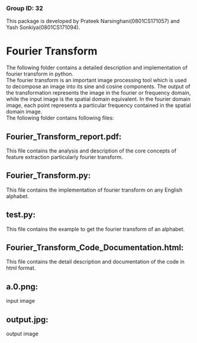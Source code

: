### Group ID: 32
This package is developed by Prateek Narsinghani(0801CS171057) and Yash Sonkiya(0801CS171094).
# Fourier Transform

The following folder contains a detailed description and implementation of fourier transform in python.  
The fourier transform is an important image processing tool which is used to decompose an image into its sine and cosine components. The output of the transformation represents the image in the fourier or frequency domain, while the input image is the spatial domain equivalent. In the fourier domain image, each point represents a particular frequency contained in the spatial domain image.  
The following folder contains following files:
## Fourier_Transform_report.pdf:
This file contains the analysis and description of the core concepts of feature extraction particularly fourier transform.
## Fourier_Transform.py:
This file contains the implementation of fourier transform on any English alphabet. 
## test.py:
This file contains the example to get the fourier transform of an alphabet.  
## Fourier_Transform_Code_Documentation.html:
This file contains the detail description and documentation of the code in html format.
## a.0.png:
input image
## output.jpg:
output image

